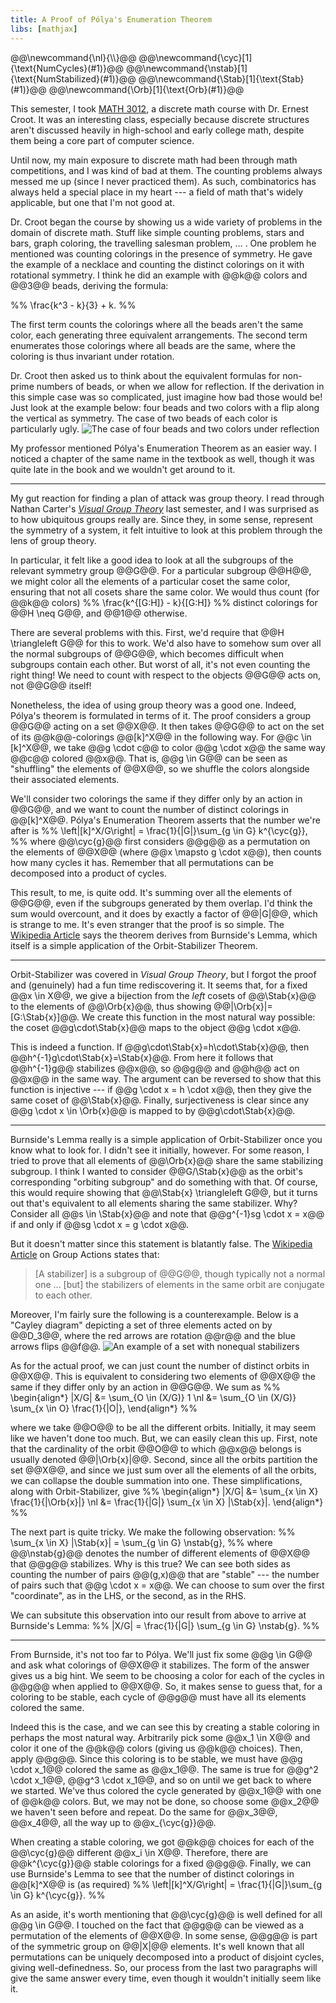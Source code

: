 ```yaml
---
title: A Proof of Pólya's Enumeration Theorem
libs: [mathjax]
---
```


<div class="mathjaxDeclarations">
    @@\newcommand{\nl}{\\}@@
    @@\newcommand{\cyc}[1]{\text{NumCycles}(#1)}@@
    @@\newcommand{\nstab}[1]{\text{NumStabilized}(#1)}@@
    @@\newcommand{\Stab}[1]{\text{Stab}(#1)}@@
    @@\newcommand{\Orb}[1]{\text{Orb}(#1)}@@
</div>

This semester, I took [MATH 3012](http://math.gatech.edu/courses/math/3012), a
discrete math course with Dr. Ernest Croot. It was an interesting class,
especially because discrete structures aren't discussed heavily in high-school
and early college math, despite them being a core part of computer science.

Until now, my main exposure to discrete math had been through math competitions,
and I was kind of bad at them. The counting problems always messed me up (since
I never practiced them). As such, combinatorics has always held a special place
in my heart --- a field of math that's widely applicable, but one that I'm not
good at.

Dr. Croot began the course by showing us a wide variety of problems in the
domain of discrete math. Stuff like simple counting problems, stars and bars,
graph coloring, the travelling salesman problem,&nbsp;&hellip;&nbsp;. One
problem he mentioned was counting colorings in the presence of symmetry. He gave
the example of a necklace and counting the distinct colorings on it with
rotational symmetry. I think he did an example with @@k@@ colors and @@3@@
beads, deriving the formula:

%% \frac{k^3 - k}{3} + k. %%

The first term counts the colorings where all the beads aren't the same color,
each generating three equivalent arrangements. The second term enumerates those
colorings where all beads are the same, where the coloring is thus invariant
under rotation.

Dr. Croot then asked us to think about the equivalent formulas for non-prime
numbers of beads, or when we allow for reflection. If the derivation in this
simple case was so complicated, just imagine how bad those would be! Just look
at the example below: four beads and two colors with a flip along the vertical
as symmetry. The case of two beads of each color is particularly ugly.
![The case of four beads and two colors under reflection](/assets/2020/12/13/colorings_reflection.svg)

My professor mentioned Pólya's Enumeration Theorem as an easier way. I noticed a
chapter of the same name in the textbook as well, though it was quite late in
the book and we wouldn't get around to it.

---

My gut reaction for finding a plan of attack was group theory. I read through
Nathan Carter's [*Visual Group Theory*](http://books.google.com?id=F_H3DwAAQBAJ)
last semester, and I was surprised as to how ubiquitous groups really are. Since
they, in some sense, represent the symmetry of a system, it felt intuitive to
look at this problem through the lens of group theory.

In particular, it felt like a good idea to look at all the subgroups of the
relevant symmetry group @@G@@. For a particular subgroup @@H@@, we might color
all the elements of a particular coset the same color, ensuring that not all
cosets share the same color. We would thus count (for @@k@@ colors)
%% \frac{k^{[G:H]} - k}{[G:H]} %%
distinct colorings for @@H \neq G@@, and @@1@@ otherwise.

There are several problems with this. First, we'd require that @@H \triangleleft
G@@ for this to work. We'd also have to somehow sum over all the normal
subgroups of @@G@@, which becomes difficult when subgroups contain each other.
But worst of all, it's not even counting the right thing! We need to count with
respect to the objects @@G@@ acts on, not @@G@@ itself!

Nonetheless, the idea of using group theory was a good one. Indeed, Pólya's
theorem is formulated in terms of it. The proof considers a group @@G@@ acting
on a set @@X@@. It then takes @@G@@ to act on the set of its @@k@@-colorings
@@[k]^X@@ in the following way. For @@c \in [k]^X@@, we take @@g \cdot c@@ to
color @@g \cdot x@@ the same way @@c@@ colored @@x@@. That is, @@g \in G@@ can
be seen as "shuffling" the elements of @@X@@, so we shuffle the colors alongside
their associated elements.

We'll consider two colorings the same if they differ only by an action in @@G@@,
and we want to count the number of distinct colorings in @@[k]^X@@. Pólya's
Enumeration Theorem asserts that the number we're after is
%% \left|[k]^X/G\right| = \frac{1}{|G|}\sum_{g \in G} k^{\cyc{g}}, %%
where @@\cyc{g}@@ first considers @@g@@ as a permutation on the elements of
@@X@@ (where @@x \mapsto g \cdot x@@), then counts how many cycles it has.
Remember that all permutations can be decomposed into a product of cycles.

This result, to me, is quite odd. It's summing over all the elements of @@G@@,
even if the subgroups generated by them overlap. I'd think the sum would
overcount, and it does by exactly a factor of @@|G|@@, which is strange to me.
It's even stranger that the proof is so simple. The [Wikipedia
Article](https://en.wikipedia.org/wiki/P%C3%B3lya_enumeration_theorem) says the
theorem derives from Burnside's Lemma, which itself is a simple application of
the Orbit-Stabilizer Theorem.

---

Orbit-Stabilizer was covered in *Visual Group Theory*, but I forgot the proof
and (genuinely) had a fun time rediscovering it. It seems that, for a fixed @@x
\in X@@, we give a bijection from the *left* cosets of @@\Stab{x}@@ to the
elements of @@\Orb{x}@@, thus showing @@|\Orb{x}|=[G:\Stab{x}]@@. We create this
function in the most natural way possible: the coset @@g\cdot\Stab{x}@@ maps to
the object @@g \cdot x@@.

This is indeed a function. If @@g\cdot\Stab{x}=h\cdot\Stab{x}@@, then
@@h^{-1}g\cdot\Stab{x}=\Stab{x}@@. From here it follows that @@h^{-1}g@@
stabilizes @@x@@, so @@g@@ and @@h@@ act on @@x@@ in the same way. The argument
can be reversed to show that this function is injective --- if @@g \cdot x = h
\cdot x@@, then they give the same coset of @@\Stab{x}@@. Finally,
surjectiveness is clear since any @@g \cdot x \in \Orb{x}@@ is mapped to by
@@g\cdot\Stab{x}@@.

---

Burnside's Lemma really is a simple application of Orbit-Stabilizer once you
know what to look for. I didn't see it initially, however. For some reason, I
tried to prove that all elements of @@\Orb{x}@@ share the same stabilizing
subgroup. I think I wanted to consider @@G/\Stab{x}@@ as the orbit's
corresponding "orbiting subgroup" and do something with that. Of course, this
would require showing that @@\Stab{x} \triangleleft G@@, but it turns out that's
equivalent to all elements sharing the same stabilizer. Why? Consider all @@s
\in \Stab{x}@@ and note that @@g^{-1}sg \cdot x = x@@ if and only if @@sg \cdot
x = g \cdot x@@.

But it doesn't matter since this statement is blatantly false. The [Wikipedia
Article](https://en.wikipedia.org/wiki/Group_action#Fixed_points_and_stabilizer_subgroups)
on Group Actions states that:

> [A stabilizer] is a subgroup of @@G@@, though typically not a normal one ...
> [but] the stabilizers of elements in the same orbit are conjugate to each
> other.

Moreover, I'm fairly sure the following is a counterexample. Below is a "Cayley
diagram" depicting a set of three elements acted on by @@D_3@@, where the red
arrows are rotation @@r@@ and the blue arrows flips @@f@@.
![An example of a set with nonequal stabilizers](/assets/2020/12/13/stabilizer_nonnormal.svg)

As for the actual proof, we can just count the number of distinct orbits in
@@X@@. This is equivalent to considering two elements of @@X@@ the same if they
differ only by an action in @@G@@. We sum as
%%
\begin{align\*}
|X/G| &= \sum_{O \in (X/G)} 1 \nl
&= \sum_{O \in (X/G)} \sum_{x \in O} \frac{1}{|O|},
\end{align\*}
%%

where we take @@O@@ to be all the different orbits. Initially, it may seem like
we haven't done too much. But, we can easily clean this up. First, note that the
cardinality of the orbit @@O@@ to which @@x@@ belongs is usually denoted
@@|\Orb{x}|@@. Second, since all the orbits partition the set @@X@@, and since
we just sum over all the elements of all the orbits, we can collapse the double
summation into one. These simplifications, along with Orbit-Stabilizer, give
%%
\begin{align\*}
|X/G| &= \sum_{x \in X} \frac{1}{|\Orb{x}|} \nl
&= \frac{1}{|G|} \sum_{x \in X} |\Stab{x}|.
\end{align\*}
%%

The next part is quite tricky. We make the following observation:
%% \sum_{x \in X} |\Stab{x}| = \sum_{g \in G} \nstab{g}, %%
where @@\nstab{g}@@ denotes the number of different elements of @@X@@ that @@g@@
stabilizes. Why is this true? We can see both sides as counting the number of
pairs @@(g,x)@@ that are "stable" --- the number of pairs such that @@g \cdot x
= x@@. We can choose to sum over the first "coordinate", as in the LHS, or the
second, as in the RHS.

We can subsitute this observation into our result from above to arrive at
Burnside's Lemma:
%% |X/G| = \frac{1}{|G|} \sum_{g \in G} \nstab{g}. %%

---

From Burnside, it's not too far to Pólya. We'll just fix some @@g \in G@@ and
ask what colorings of @@X@@ it stabilizes. The form of the answer gives us a big
hint. We seem to be choosing a color for each of the cycles in @@g@@ when
applied to @@X@@. So, it makes sense to guess that, for a coloring to be stable,
each cycle of @@g@@ must have all its elements colored the same.

Indeed this is the case, and we can see this by creating a stable coloring in
perhaps the most natural way. Arbitrarily pick some @@x_1 \in X@@ and color it
one of the @@k@@ colors (giving us @@k@@ choices). Then, apply @@g@@. Since this
coloring is to be stable, we must have @@g \cdot x_1@@ colored the same as
@@x_1@@. The same is true for @@g^2 \cdot x_1@@, @@g^3 \cdot x_1@@, and so on
until we get back to where we started. We've thus colored the cycle generated by
@@x_1@@ with one of @@k@@ colors. But, we may not be done, so choose some
@@x_2@@ we haven't seen before and repeat. Do the same for @@x_3@@, @@x_4@@, all
the way up to @@x_{\cyc{g}}@@.

When creating a stable coloring, we got @@k@@ choices for each of the
@@\cyc{g}@@ different @@x_i \in X@@. Therefore, there are @@k^{\cyc{g}}@@ stable
colorings for a fixed @@g@@. Finally, we can use Burnside's Lemma to see that
the number of distinct colorings in @@[k]^X@@ is (as required)
%% \left|[k]^X/G\right| = \frac{1}{|G|}\sum_{g \in G} k^{\cyc{g}}. %%

As an aside, it's worth mentioning that @@\cyc{g}@@ is well defined for all @@g
\in G@@. I touched on the fact that @@g@@ can be viewed as a permutation of the
elements of @@X@@. In some sense, @@g@@ is part of the symmetric group on
@@|X|@@ elements. It's well known that all permutations can be uniquely
decomposed into a product of disjoint cycles, giving well-definedness. So, our
process from the last two paragraphs will give the same answer every time, even
though it wouldn't initially seem like it.

